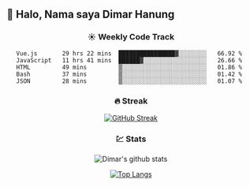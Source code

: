 ## 👋 Halo, Nama saya **Dimar Hanung**

<center>

### :sunny: Weekly Code Track
<!--START_SECTION:waka-->
```text
Vue.js       29 hrs 22 mins  ████████████████▓░░░░░░░░   66.92 % 
JavaScript   11 hrs 41 mins  ██████▓░░░░░░░░░░░░░░░░░░   26.66 % 
HTML         49 mins         ▒░░░░░░░░░░░░░░░░░░░░░░░░   01.86 % 
Bash         37 mins         ▒░░░░░░░░░░░░░░░░░░░░░░░░   01.42 % 
JSON         28 mins         ▒░░░░░░░░░░░░░░░░░░░░░░░░   01.07 % 
```
<!--END_SECTION:waka-->

### :fire: Streak

[![GitHub Streak](http://github-readme-streak-stats.herokuapp.com?user=dimar-hanung)](https://git.io/streak-stats)

### :chart: Stats

![Dimar's github stats](https://github-readme-stats.vercel.app/api?username=dimar-hanung&show_icons=true&theme=vue)

[![Top Langs](https://github-readme-stats.vercel.app/api/top-langs/?username=dimar-hanung)](#)

</center>
